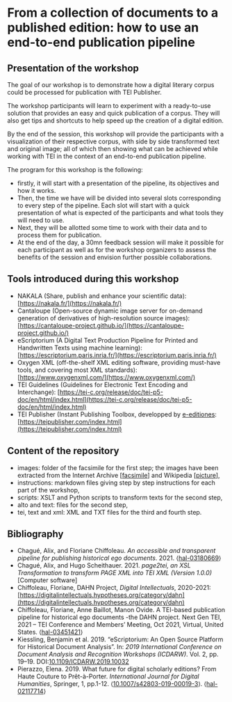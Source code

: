 # From a collection of documents to a published edition: how to use an end-to-end publication pipeline

## Presentation of the workshop
The goal of our workshop is to demonstrate how a digital literary corpus could be processed for publication with TEI Publisher.

The workshop participants will learn to experiment with a ready-to-use solution that provides an easy and quick publication of a corpus. They will also get tips and shortcuts to help speed up the creation of a digital edition.

By the end of the session, this workshop will provide the participants with a visualization of their respective corpus, with side by side transformed text and original image; all of which then showing what can be achieved while working with TEI in the context of an end-to-end publication pipeline.  

The program for this workshop is the following: 

* firstly, it will start with a presentation of the pipeline, its objectives and how it works.
* Then, the time we have will be divided into several slots corresponding to every step of the pipeline. Each slot will start with a quick presentation of what is expected of the participants and what tools they will need to use.
* Next, they will be allotted some time to work with their data and to process them for publication.
* At the end of the day, a 30mn feedback session will make it possible for each participant as well as for the workshop organizers to assess the benefits of the session and envision further possible collaborations.  

## Tools introduced during this workshop
- NAKALA (Share, publish and enhance your scientific data): [https://nakala.fr/](https://nakala.fr/)
- Cantaloupe (Open-source dynamic image server for on-demand generation of derivatives of high-resolution source images): [https://cantaloupe-project.github.io/](https://cantaloupe-project.github.io/) 
- eScriptorium (A Digital Text Production Pipeline for Printed and Handwritten Texts using machine learning): [https://escriptorium.paris.inria.fr/](https://escriptorium.paris.inria.fr/) 
- Oxygen XML (off-the-shelf XML editing software, providing must-have tools, and covering most XML standards): [https://www.oxygenxml.com/](https://www.oxygenxml.com/) 
- TEI Guidelines (Guidelines for Electronic Text Encoding and Interchange): [https://tei-c.org/release/doc/tei-p5-doc/en/html/index.html](https://tei-c.org/release/doc/tei-p5-doc/en/html/index.html)
- TEI Publisher (Instant Publishing Toolbox, developped by [e-editiones](https://e-editiones.org/): [https://teipublisher.com/index.html](https://teipublisher.com/index.html) 

## Content of the repository
- images: folder of the facsimile for the first step; the images have been extracted from the Internet Archive [[facsimile](https://archive.org/details/JaneAusten-PrideandPrejudice-1sted-1813-vol3)] and Wikipedia [[picture](https://commons.wikimedia.org/wiki/File:Jane_Austen,_from_A_Memoir_of_Jane_Austen_(1870).jpg)],
- instructions: markdown files giving step by step instructions for each part of the workshop,
- scripts: XSLT and Python scripts to transform texts for the second step,
- alto and text: files for the second step,
- tei, text and xml: XML and TXT files for the third and fourth step.

## Bibliography
* Chagué, Alix, and Floriane Chiffoleau. _An accessible and transparent pipeline for publishing historical ego documents_. 2021. ⟨[hal-03180669](https://hal.archives-ouvertes.fr/hal-03180669)⟩  
* Chagué, Alix, and Hugo Scheithauer. 2021. _page2tei, an XSL Transformation to transform PAGE XML into TEI XML (Version 1.0.0)_ [Computer software]  
* Chiffoleau, Floriane, DAHN Project, _Digital Intellectuals_, 2020-2021: [https://digitalintellectuals.hypotheses.org/category/dahn](https://digitalintellectuals.hypotheses.org/category/dahn)  
* Chiffoleau, Floriane, Anne Baillot, Manon Ovide. A TEI-based publication pipeline for historical ego documents -the DAHN project. Next Gen TEI, 2021 – TEI Conference and Members’ Meeting, Oct 2021, Virtual, United States. ⟨[hal-03451421](https://hal.archives-ouvertes.fr/hal-03451421)⟩  
* Kiessling, Benjamin et al. 2019. “eScriptorium: An Open Source Platform for Historical Document Analysis”. In: _2019 International Conference on Document Analysis and Recognition Workshops (ICDARW)_. Vol. 2, pp. 19–19. DOI:[10.1109/ICDARW.2019.10032](https://doi.org/10.1109/ICDARW.2019.10032)  
* Pierazzo, Elena. 2019. What future for digital scholarly editions? From Haute Couture to Prêt-à-Porter. _International Journal for Digital Humanities_, Springer, 1, pp.1-12. ⟨[10.1007/s42803-019-00019-3](https://dx.doi.org/10.1007/s42803-019-00019-3)⟩. ⟨[hal-02117714](https://hal.archives-ouvertes.fr/hal-02117714)⟩  
